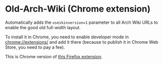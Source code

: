 # Old-Arch-Wiki (Chrome extension)
Automatically adds the `useskinversion=1` parameter to all Arch Wiki URLs to enable the good old full-width layout.

To install it in Chrome, you need to enable developer mode in [chrome://extensions/](chrome://extensions/) and add it there (because to publish it in Chrome Web Store, you need to pay a fee).

This is Chrome version of [this Firefox extension](https://addons.mozilla.org/en-US/firefox/addon/old-arch-wiki/).

